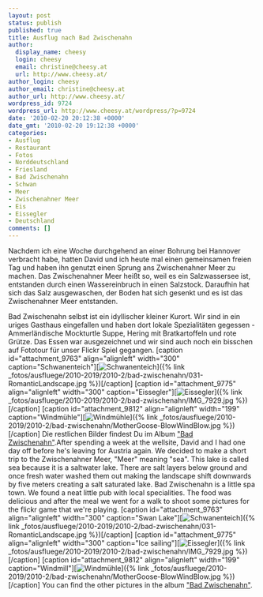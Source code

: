 ```yaml
---
layout: post
status: publish
published: true
title: Ausflug nach Bad Zwischenahn
author:
  display_name: cheesy
  login: cheesy
  email: christine@cheesy.at
  url: http://www.cheesy.at/
author_login: cheesy
author_email: christine@cheesy.at
author_url: http://www.cheesy.at/
wordpress_id: 9724
wordpress_url: http://www.cheesy.at/wordpress/?p=9724
date: '2010-02-20 20:12:38 +0000'
date_gmt: '2010-02-20 19:12:38 +0000'
categories:
- Ausflug
- Restaurant
- Fotos
- Norddeutschland
- Friesland
- Bad Zwischenahn
- Schwan
- Meer
- Zwischenahner Meer
- Eis
- Eissegler
- Deutschland
comments: []
---
```

<!--:de-->Nachdem ich eine Woche durchgehend an einer Bohrung bei Hannover verbracht habe, hatten David und ich heute mal einen gemeinsamen freien Tag und haben ihn genutzt einen Sprung ans Zwischenahner Meer zu machen. Das Zwischenahner Meer heißt so, weil es ein Salzwassersee ist, entstanden durch einen Wassereinbruch in einen Salzstock. Daraufhin hat sich das Salz ausgewaschen, der Boden hat sich gesenkt und es ist das Zwischenahner Meer entstanden.
Bad Zwischenahn selbst ist ein idyllischer kleiner Kurort. Wir sind in ein uriges Gasthaus eingefallen und haben dort lokale Spezialitäten gegessen - Ammerländische Mockturtle Suppe, Hering mit Bratkartoffeln und rote Grütze. Das Essen war ausgezeichnet und wir sind auch noch ein bisschen auf Fototour für unser Flickr Spiel gegangen.
[caption id="attachment\_9763" align="alignleft" width="300" caption="Schwanenteich"][![Schwanenteich](http://www.cheesy.at/wp-content/uploads/2010/02/bad-zwischenahn/031-RomanticLandscape-300x215.jpg "Schwanenteich")]({% link _fotos/ausfluege/2010-2019/2010-2/bad-zwischenahn/031-RomanticLandscape.jpg %})[/caption]
[caption id="attachment\_9775" align="alignleft" width="300" caption="Eissegler"][![Eissegler](http://www.cheesy.at/wp-content/uploads/2010/02/bad-zwischenahn/IMG_7929-300x170.jpg "Eissegler")]({% link _fotos/ausfluege/2010-2019/2010-2/bad-zwischenahn/IMG_7929.jpg %})[/caption]
[caption id="attachment\_9812" align="alignleft" width="199" caption="Windmühle"][![Windmühle](http://www.cheesy.at/wp-content/uploads/2010/02/bad-zwischenahn/MotherGoose-BlowWindBlow-199x300.jpg "Windmühle")]({% link _fotos/ausfluege/2010-2019/2010-2/bad-zwischenahn/MotherGoose-BlowWindBlow.jpg %})[/caption]
Die restlichen Bilder findest Du im Album ["Bad Zwischenahn"](http://www.cheesy.at/photos/ausfluege/x2010/bad-zwischenahn/).<!--:--><!--:en-->After spending a week at the wellsite, David and I had one day off before he's leaving for Austria again. We decided to make a short trip to the Zwischenahner Meer, "Meer" meaning "sea". This lake is called sea because it is a saltwater lake. There are salt layers below ground and once fresh water washed them out making the landscape shift downwards by five meters creating a salt saturated lake.
Bad Zwischenahn is a little spa town. We found a neat little pub with local specialities. The food was delicious and after the meal we went for a walk to shoot some pictures for the flickr game that we're playing.
[caption id="attachment\_9763" align="alignleft" width="300" caption="Swan Lake"][![Schwanenteich](http://www.cheesy.at/wp-content/uploads/2010/02/bad-zwischenahn/031-RomanticLandscape-300x215.jpg "Schwanenteich")]({% link _fotos/ausfluege/2010-2019/2010-2/bad-zwischenahn/031-RomanticLandscape.jpg %})[/caption]
[caption id="attachment\_9775" align="alignleft" width="300" caption="Ice sailing"][![Eissegler](http://www.cheesy.at/wp-content/uploads/2010/02/bad-zwischenahn/IMG_7929-300x170.jpg "Eissegler")]({% link _fotos/ausfluege/2010-2019/2010-2/bad-zwischenahn/IMG_7929.jpg %})[/caption]
[caption id="attachment\_9812" align="alignleft" width="199" caption="Windmill"][![Windmühle](http://www.cheesy.at/wp-content/uploads/2010/02/bad-zwischenahn/MotherGoose-BlowWindBlow-199x300.jpg "Windmühle")]({% link _fotos/ausfluege/2010-2019/2010-2/bad-zwischenahn/MotherGoose-BlowWindBlow.jpg %})[/caption]
You can find the other pictures in the album ["Bad Zwischenahn"](http://www.cheesy.at/photos/ausfluege/x2010/bad-zwischenahn/).<!--:-->
